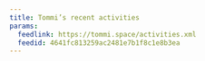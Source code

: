 ```yaml
---
title: Tommi’s recent activities
params:
  feedlink: https://tommi.space/activities.xml
  feedid: 4641fc813259ac2481e7b1f8c1e8b3ea
---
```


